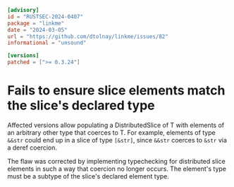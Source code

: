 ```toml
[advisory]
id = "RUSTSEC-2024-0407"
package = "linkme"
date = "2024-03-05"
url = "https://github.com/dtolnay/linkme/issues/82"
informational = "unsound"

[versions]
patched = [">= 0.3.24"]
```

# Fails to ensure slice elements match the slice's declared type

Affected versions allow populating a DistributedSlice of T with elements of an
arbitrary other type that coerces to T. For example, elements of type `&&str`
could end up in a slice of type `[&str]`, since `&&str` coerces to `&str` via a
deref coercion.

The flaw was corrected by implementing typechecking for distributed slice
elements in such a way that coercion no longer occurs. The element's type must
be a subtype of the slice's declared element type.
